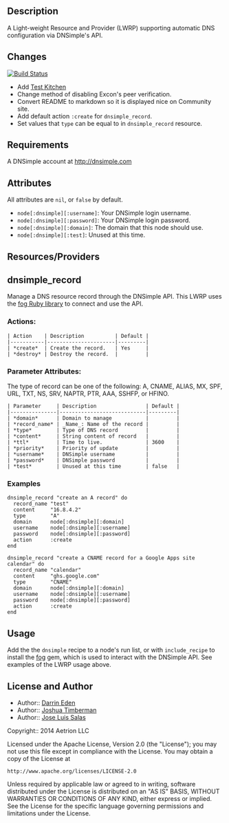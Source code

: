 ## Description

A Light-weight Resource and Provider (LWRP) supporting
automatic DNS configuration via DNSimple's API.

## Changes

[![Build Status](https://travis-ci.org/aetrion/chef-dnsimple.png?branch=master)](https://travis-ci.org/aetrion/chef-dnsimple)

* Add [Test Kitchen](http://kitchen.ci)
* Change method of disabling Excon's peer verification.
* Convert README to markdown so it is displayed nice on Community
  site.
* Add default action `:create` for `dnsimple_record`.
* Set values that `type` can be equal to in `dnsimple_record` resource.

## Requirements

A DNSimple account at http://dnsimple.com

## Attributes

All attributes are `nil`, or `false` by default.

- `node[:dnsimple][:username]`: Your DNSimple login username.
- `node[:dnsimple][:password]`: Your DNSimple login password.
- `node[:dnsimple][:domain]`: The domain that this node should use.
- `node[:dnsimple][:test]`: Unused at this time.

## Resources/Providers

dnsimple\_record
----------------

Manage a DNS resource record through the DNSimple API. This LWRP uses
the [fog Ruby library](http://rubygems.org/gems/fog) to connect and
use the API.

### Actions:

    | Action    | Description          | Default |
    |-----------|----------------------|---------|
    | *create*  | Create the record.   | Yes     |
    | *destroy* | Destroy the record.  |         |

### Parameter Attributes:

The type of record can be one of the following: A, CNAME, ALIAS, MX,
SPF, URL, TXT, NS, SRV, NAPTR, PTR, AAA, SSHFP, or HFINO.

    | Parameter     | Description                | Default |
    |---------------|----------------------------|---------|
    | *domain*      | Domain to manage           |         |
    | *record_name* | _Name_: Name of the record |         |
    | *type*        | Type of DNS record         |         |
    | *content*     | String content of record   |         |
    | *ttl*         | Time to live.              | 3600    |
    | *priority*    | Priority of update         |         |
    | *username*    | DNSimple username          |         |
    | *password*    | DNSimple password          |         |
    | *test*        | Unused at this time        | false   |

### Examples

    dnsimple_record "create an A record" do
      record_name "test"
      content     "16.8.4.2"
      type        "A"
      domain      node[:dnsimple][:domain]
      username    node[:dnsimple][:username]
      password    node[:dnsimple][:password]
      action      :create
    end

    dnsimple_record "create a CNAME record for a Google Apps site calendar" do
      record_name "calendar"
      content     "ghs.google.com"
      type        "CNAME"
      domain      node[:dnsimple][:domain]
      username    node[:dnsimple][:username]
      password    node[:dnsimple][:password]
      action      :create
    end

## Usage

Add the the `dnsimple` recipe to a node's run list, or with
`include_recipe` to install the [fog](http://rubygems.org/gems/fog)
gem, which is used to interact with the DNSimple API. See
examples of the LWRP usage above.

## License and Author

* Author:: [Darrin Eden](https://github.com/dje)
* Author:: [Joshua Timberman](https://github.com/jtimberman)
* Author:: [Jose Luis Salas](https://github.com/josacar)

Copyright:: 2014 Aetrion LLC

Licensed under the Apache License, Version 2.0 (the "License");
you may not use this file except in compliance with the License.
You may obtain a copy of the License at

    http://www.apache.org/licenses/LICENSE-2.0

Unless required by applicable law or agreed to in writing, software
distributed under the License is distributed on an "AS IS" BASIS,
WITHOUT WARRANTIES OR CONDITIONS OF ANY KIND, either express or implied.
See the License for the specific language governing permissions and
limitations under the License.
